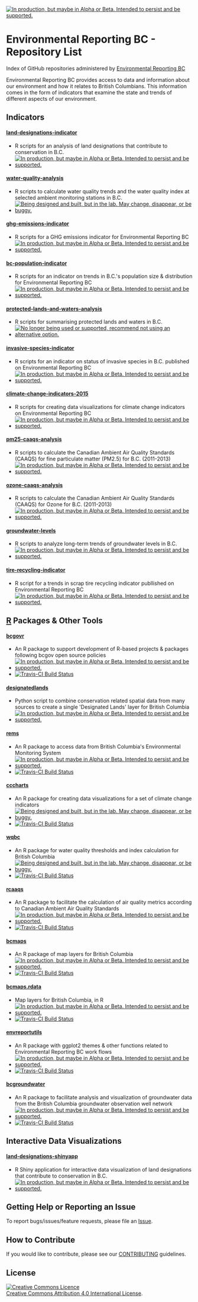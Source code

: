 
<!-- README.md is generated from README.Rmd. Please edit that file and re-knit-->
<a id="devex-badge" rel="Delivery" href="https://github.com/BCDevExchange/assets/blob/master/README.md"><img alt="In production, but maybe in Alpha or Beta. Intended to persist and be supported." style="border-width:0" src="https://assets.bcdevexchange.org/images/badges/delivery.svg" title="In production, but maybe in Alpha or Beta. Intended to persist and be supported." /></a>

Environmental Reporting BC - Repository List
============================================

Index of GitHub repositories administered by [Environmental Reporting BC](http://www2.gov.bc.ca/gov/content?id=FF80E0B985F245CEA62808414D78C41B)

Environmental Reporting BC provides access to data and information about our environment and how it relates to British Columbians. This information comes in the form of indicators that examine the state and trends of different aspects of our environment.

Indicators
----------

#### [land-designations-indicator](https://github.com/bcgov/land-designations-indicator)

-   R scripts for an analysis of land designations that contribute to conservation in B.C.
-   <a href="https://github.com/BCDevExchange/assets/blob/master/README.md"><img alt="In production, but maybe in Alpha or Beta. Intended to persist and be supported." src="https://camo.githubusercontent.com/0c7475375ad768720e6224df62e52b4a11c935e5/68747470733a2f2f6173736574732e626364657665786368616e67652e6f72672f696d616765732f6261646765732f64656c69766572792e737667" title="In production, but maybe in Alpha or Beta. Intended to persist and be supported." data-canonical-src="https://assets.bcdevexchange.org/images/badges/delivery.svg" style="max-width:100%;"></a>

#### [water-quality-analysis](https://github.com/bcgov/water-quality-analysis)

-   R scripts to calculate water quality trends and the water quality index at selected ambient monitoring stations in B.C.
-   <a href="https://github.com/BCDevExchange/assets/blob/master/README.md"><img alt="Being designed and built, but in the lab. May change, disappear, or be buggy." src="https://camo.githubusercontent.com/c3bce22787b8dbeaa857420ac823c964cbb349d2/68747470733a2f2f6173736574732e626364657665786368616e67652e6f72672f696d616765732f6261646765732f6578706c6f726174696f6e2e737667" title="Being designed and built, but in the lab. May change, disappear, or be buggy." data-canonical-src="https://assets.bcdevexchange.org/images/badges/exploration.svg" style="max-width:100%;"></a>

#### [ghg-emissions-indicator](https://github.com/bcgov/ghg-emissions-indicator)

-   R scripts for a GHG emissions indicator for Environmental Reporting BC
-   <a href="https://github.com/BCDevExchange/assets/blob/master/README.md"><img alt="In production, but maybe in Alpha or Beta. Intended to persist and be supported." src="https://camo.githubusercontent.com/0c7475375ad768720e6224df62e52b4a11c935e5/68747470733a2f2f6173736574732e626364657665786368616e67652e6f72672f696d616765732f6261646765732f64656c69766572792e737667" title="In production, but maybe in Alpha or Beta. Intended to persist and be supported." data-canonical-src="https://assets.bcdevexchange.org/images/badges/delivery.svg" style="max-width:100%;"></a>

#### [bc-population-indicator](https://github.com/bcgov/bc-population-indicator)

-   R scripts for an indicator on trends in B.C.'s population size & distribution for Environmental Reporting BC
-   <a href="https://github.com/BCDevExchange/assets/blob/master/README.md"><img alt="In production, but maybe in Alpha or Beta. Intended to persist and be supported." src="https://camo.githubusercontent.com/0c7475375ad768720e6224df62e52b4a11c935e5/68747470733a2f2f6173736574732e626364657665786368616e67652e6f72672f696d616765732f6261646765732f64656c69766572792e737667" title="In production, but maybe in Alpha or Beta. Intended to persist and be supported." data-canonical-src="https://assets.bcdevexchange.org/images/badges/delivery.svg" style="max-width:100%;"></a>

#### [protected-lands-and-waters-analysis](https://github.com/bcgov/protected-lands-and-waters-analysis)

-   R scripts for summarising protected lands and waters in B.C.
-   <a href="https://github.com/BCDevExchange/assets/blob/master/README.md"><img alt="No longer being used or supported, recommend not using an alternative option." src="https://camo.githubusercontent.com/73f703dfbb6364e386969d886c84ea4c8e794e6d/68747470733a2f2f6173736574732e626364657665786368616e67652e6f72672f696d616765732f6261646765732f726574697265642e737667" title="No longer being used or supported, recommend not using an alternative option." data-canonical-src="https://assets.bcdevexchange.org/images/badges/retired.svg" style="max-width:100%;"></a>

#### [invasive-species-indicator](https://github.com/bcgov/invasive-species-indicator)

-   R scripts for an indicator on status of invasive species in B.C. published on Environmental Reporting BC
-   <a href="https://github.com/BCDevExchange/assets/blob/master/README.md"><img alt="In production, but maybe in Alpha or Beta. Intended to persist and be supported." src="https://camo.githubusercontent.com/0c7475375ad768720e6224df62e52b4a11c935e5/68747470733a2f2f6173736574732e626364657665786368616e67652e6f72672f696d616765732f6261646765732f64656c69766572792e737667" title="In production, but maybe in Alpha or Beta. Intended to persist and be supported." data-canonical-src="https://assets.bcdevexchange.org/images/badges/delivery.svg" style="max-width:100%;"></a>

#### [climate-change-indicators-2015](https://github.com/bcgov/climate-change-indicators-2015)

-   R scripts for creating data visualizations for climate change indicators on Environmental Reporting BC
-   <a href="https://github.com/BCDevExchange/docs/blob/master/discussion/projectstates.md"><img alt="In production, but maybe in Alpha or Beta. Intended to persist and be supported." src="https://camo.githubusercontent.com/0c7475375ad768720e6224df62e52b4a11c935e5/68747470733a2f2f6173736574732e626364657665786368616e67652e6f72672f696d616765732f6261646765732f64656c69766572792e737667" title="In production, but maybe in Alpha or Beta. Intended to persist and be supported." data-canonical-src="https://assets.bcdevexchange.org/images/badges/delivery.svg" style="max-width:100%;"></a>

#### [pm25-caaqs-analysis](https://github.com/bcgov/pm25-caaqs-analysis)

-   R scripts to calculate the Canadian Ambient Air Quality Standards (CAAQS) for fine particulate matter (PM2.5) for B.C. (2011-2013)
-   <a href="https://github.com/BCDevExchange/assets/blob/master/README.md"><img alt="In production, but maybe in Alpha or Beta. Intended to persist and be supported." src="https://camo.githubusercontent.com/0c7475375ad768720e6224df62e52b4a11c935e5/68747470733a2f2f6173736574732e626364657665786368616e67652e6f72672f696d616765732f6261646765732f64656c69766572792e737667" title="In production, but maybe in Alpha or Beta. Intended to persist and be supported." data-canonical-src="https://assets.bcdevexchange.org/images/badges/delivery.svg" style="max-width:100%;"></a>

#### [ozone-caaqs-analysis](https://github.com/bcgov/ozone-caaqs-analysis)

-   R scripts to calculate the Canadian Ambient Air Quality Standards (CAAQS) for Ozone for B.C. (2011-2013)
-   <a href="https://github.com/BCDevExchange/assets/blob/master/README.md"><img alt="In production, but maybe in Alpha or Beta. Intended to persist and be supported." src="https://camo.githubusercontent.com/0c7475375ad768720e6224df62e52b4a11c935e5/68747470733a2f2f6173736574732e626364657665786368616e67652e6f72672f696d616765732f6261646765732f64656c69766572792e737667" title="In production, but maybe in Alpha or Beta. Intended to persist and be supported." data-canonical-src="https://assets.bcdevexchange.org/images/badges/delivery.svg" style="max-width:100%;"></a>

#### [groundwater-levels](https://github.com/bcgov/groundwater-levels)

-   R scripts to analyze long-term trends of groundwater levels in B.C.
-   <a href="https://github.com/BCDevExchange/assets/blob/master/README.md"><img alt="In production, but maybe in Alpha or Beta. Intended to persist and be supported." src="https://camo.githubusercontent.com/0c7475375ad768720e6224df62e52b4a11c935e5/68747470733a2f2f6173736574732e626364657665786368616e67652e6f72672f696d616765732f6261646765732f64656c69766572792e737667" title="In production, but maybe in Alpha or Beta. Intended to persist and be supported." data-canonical-src="https://assets.bcdevexchange.org/images/badges/delivery.svg" style="max-width:100%;"></a>

#### [tire-recycling-indicator](https://github.com/bcgov/tire-recycling-indicator)

-   R script for a trends in scrap tire recycling indicator publlished on Environmental Reporting BC
-   <a href="https://github.com/BCDevExchange/assets/blob/master/README.md"><img alt="In production, but maybe in Alpha or Beta. Intended to persist and be supported." src="https://camo.githubusercontent.com/0c7475375ad768720e6224df62e52b4a11c935e5/68747470733a2f2f6173736574732e626364657665786368616e67652e6f72672f696d616765732f6261646765732f64656c69766572792e737667" title="In production, but maybe in Alpha or Beta. Intended to persist and be supported." data-canonical-src="https://assets.bcdevexchange.org/images/badges/delivery.svg" style="max-width:100%;"></a>

[R](http://www.r-project.org) Packages & Other Tools
----------------------------------------------------

#### [bcgovr](https://github.com/bcgov/bcgovr)

-   An R package to support development of R-based projects & packages following bcgov open source policies
-   <a href="https://github.com/BCDevExchange/assets/blob/master/README.md"><img alt="In production, but maybe in Alpha or Beta. Intended to persist and be supported." src="https://camo.githubusercontent.com/0c7475375ad768720e6224df62e52b4a11c935e5/68747470733a2f2f6173736574732e626364657665786368616e67652e6f72672f696d616765732f6261646765732f64656c69766572792e737667" title="In production, but maybe in Alpha or Beta. Intended to persist and be supported." data-canonical-src="https://assets.bcdevexchange.org/images/badges/delivery.svg" style="max-width:100%;"></a>
-   [![Travis-CI Build Status](https://travis-ci.org/bcgov/bcgovr.svg?branch=master)](https://travis-ci.org/bcgov/bcgovr)

#### [designatedlands](https://github.com/bcgov/designatedlands)

-   Python script to combine conservation related spatial data from many sources to create a single 'Designated Lands' layer for British Columbia
-   <a href="https://github.com/BCDevExchange/assets/blob/master/README.md"><img alt="In production, but maybe in Alpha or Beta. Intended to persist and be supported." src="https://camo.githubusercontent.com/0c7475375ad768720e6224df62e52b4a11c935e5/68747470733a2f2f6173736574732e626364657665786368616e67652e6f72672f696d616765732f6261646765732f64656c69766572792e737667" title="In production, but maybe in Alpha or Beta. Intended to persist and be supported." data-canonical-src="https://assets.bcdevexchange.org/images/badges/delivery.svg" style="max-width:100%;"></a>

#### [rems](https://github.com/bcgov/rems)

-   An R package to access data from British Columbia's Environmental Monitoring System
-   <a href="https://github.com/BCDevExchange/assets/blob/master/README.md"><img alt="In production, but maybe in Alpha or Beta. Intended to persist and be supported." src="https://camo.githubusercontent.com/0c7475375ad768720e6224df62e52b4a11c935e5/68747470733a2f2f6173736574732e626364657665786368616e67652e6f72672f696d616765732f6261646765732f64656c69766572792e737667" title="In production, but maybe in Alpha or Beta. Intended to persist and be supported." data-canonical-src="https://assets.bcdevexchange.org/images/badges/delivery.svg" style="max-width:100%;"></a>
-   [![Travis-CI Build Status](https://travis-ci.org/bcgov/rems.svg?branch=master)](https://travis-ci.org/bcgov/rems)

#### [cccharts](https://github.com/bcgov/cccharts)

-   An R package for creating data visualizations for a set of climate change indicators
-   <a href="https://github.com/BCDevExchange/assets/blob/master/README.md"><img alt="Being designed and built, but in the lab. May change, disappear, or be buggy." src="https://camo.githubusercontent.com/c3bce22787b8dbeaa857420ac823c964cbb349d2/68747470733a2f2f6173736574732e626364657665786368616e67652e6f72672f696d616765732f6261646765732f6578706c6f726174696f6e2e737667" title="Being designed and built, but in the lab. May change, disappear, or be buggy." data-canonical-src="https://assets.bcdevexchange.org/images/badges/exploration.svg" style="max-width:100%;"></a>
-   [![Travis-CI Build Status](https://travis-ci.org/bcgov/cccharts.svg?branch=master)](https://travis-ci.org/bcgov/cccharts)

#### [wqbc](https://github.com/bcgov/wqbc)

-   An R package for water quality thresholds and index calculation for British Columbia
-   <a href="https://github.com/BCDevExchange/docs/blob/master/discussion/projectstates.md"><img alt="Being designed and built, but in the lab. May change, disappear, or be buggy." src="https://camo.githubusercontent.com/c3bce22787b8dbeaa857420ac823c964cbb349d2/68747470733a2f2f6173736574732e626364657665786368616e67652e6f72672f696d616765732f6261646765732f6578706c6f726174696f6e2e737667" title="Being designed and built, but in the lab. May change, disappear, or be buggy." data-canonical-src="https://assets.bcdevexchange.org/images/badges/exploration.svg" style="max-width:100%;"></a>
-   [![Travis-CI Build Status](https://travis-ci.org/bcgov/wqbc.svg?branch=master)](https://travis-ci.org/bcgov/wqbc)

#### [rcaaqs](https://github.com/bcgov/rcaaqs)

-   An R package to facilitate the calculation of air quality metrics according to Canadian Ambient Air Quality Standards
-   <a href="https://github.com/BCDevExchange/assets/blob/master/README.md"><img alt="In production, but maybe in Alpha or Beta. Intended to persist and be supported." src="https://camo.githubusercontent.com/0c7475375ad768720e6224df62e52b4a11c935e5/68747470733a2f2f6173736574732e626364657665786368616e67652e6f72672f696d616765732f6261646765732f64656c69766572792e737667" title="In production, but maybe in Alpha or Beta. Intended to persist and be supported." data-canonical-src="https://assets.bcdevexchange.org/images/badges/delivery.svg" style="max-width:100%;"></a>
-   [![Travis-CI Build Status](https://travis-ci.org/bcgov/rcaaqs.svg?branch=master)](https://travis-ci.org/bcgov/rcaaqs)

#### [bcmaps](https://github.com/bcgov/bcmaps)

-   An R package of map layers for British Columbia
-   <a id="user-content-devex-badge" href="https://github.com/BCDevExchange/assets/blob/master/README.md"><img alt="In production, but maybe in Alpha or Beta. Intended to persist and be supported." src="https://camo.githubusercontent.com/0c7475375ad768720e6224df62e52b4a11c935e5/68747470733a2f2f6173736574732e626364657665786368616e67652e6f72672f696d616765732f6261646765732f64656c69766572792e737667" title="In production, but maybe in Alpha or Beta. Intended to persist and be supported." data-canonical-src="https://assets.bcdevexchange.org/images/badges/delivery.svg" style="max-width:100%;"></a>
-   [![Travis-CI Build Status](https://travis-ci.org/bcgov/bcmaps.svg?branch=master)](https://travis-ci.org/bcgov/bcmaps)

#### [bcmaps.rdata](https://github.com/bcgov/bcmaps.rdata)

-   Map layers for British Columbia, in R
-   <a id="user-content-devex-badge" href="https://github.com/BCDevExchange/assets/blob/master/README.md"><img alt="In production, but maybe in Alpha or Beta. Intended to persist and be supported." src="https://camo.githubusercontent.com/0c7475375ad768720e6224df62e52b4a11c935e5/68747470733a2f2f6173736574732e626364657665786368616e67652e6f72672f696d616765732f6261646765732f64656c69766572792e737667" title="In production, but maybe in Alpha or Beta. Intended to persist and be supported." data-canonical-src="https://assets.bcdevexchange.org/images/badges/delivery.svg" style="max-width:100%;"></a>
-   [![Travis-CI Build Status](https://travis-ci.org/bcgov/bcmaps.rdata.svg?branch=master)](https://travis-ci.org/bcgov/bcmaps.rdata)

#### [envreportutils](https://github.com/bcgov/envreportutils)

-   An R package with ggplot2 themes & other functions related to Environmental Reporting BC work flows
-   <a href="https://github.com/BCDevExchange/assets/blob/master/README.md"><img alt="In production, but maybe in Alpha or Beta. Intended to persist and be supported." src="https://camo.githubusercontent.com/0c7475375ad768720e6224df62e52b4a11c935e5/68747470733a2f2f6173736574732e626364657665786368616e67652e6f72672f696d616765732f6261646765732f64656c69766572792e737667" title="In production, but maybe in Alpha or Beta. Intended to persist and be supported." data-canonical-src="https://assets.bcdevexchange.org/images/badges/delivery.svg" style="max-width:100%;"></a>
-   [![Travis-CI Build Status](https://travis-ci.org/bcgov/envreportutils.svg?branch=master)](https://travis-ci.org/bcgov/envreportutils)

#### [bcgroundwater](https://github.com/bcgov/bcgroundwater)

-   An R package to facilitate analysis and visualization of groundwater data from the British Columbia groundwater observation well network
-   <a href="https://github.com/BCDevExchange/assets/blob/master/README.md"><img alt="In production, but maybe in Alpha or Beta. Intended to persist and be supported." src="https://camo.githubusercontent.com/0c7475375ad768720e6224df62e52b4a11c935e5/68747470733a2f2f6173736574732e626364657665786368616e67652e6f72672f696d616765732f6261646765732f64656c69766572792e737667" title="In production, but maybe in Alpha or Beta. Intended to persist and be supported." data-canonical-src="https://assets.bcdevexchange.org/images/badges/delivery.svg" style="max-width:100%;"></a>
-   [![Travis-CI Build Status](https://travis-ci.org/bcgov/bcgroundwater.svg?branch=master)](https://travis-ci.org/bcgov/bcgroundwater)

Interactive Data Visualizations
-------------------------------

#### [land-designations-shinyapp](https://github.com/bcgov/land-designations-shinyapp)

-   R Shiny application for interactive data visualization of land designations that contribute to conservation in B.C.
-   <a href="https://github.com/BCDevExchange/assets/blob/master/README.md"><img alt="In production, but maybe in Alpha or Beta. Intended to persist and be supported." src="https://camo.githubusercontent.com/0c7475375ad768720e6224df62e52b4a11c935e5/68747470733a2f2f6173736574732e626364657665786368616e67652e6f72672f696d616765732f6261646765732f64656c69766572792e737667" title="In production, but maybe in Alpha or Beta. Intended to persist and be supported." data-canonical-src="https://assets.bcdevexchange.org/images/badges/delivery.svg" style="max-width:100%;"></a>

Getting Help or Reporting an Issue
----------------------------------

To report bugs/issues/feature requests, please file an [Issue](https://github.com/bcgov/EnvReportBC/issues).

How to Contribute
-----------------

If you would like to contribute, please see our [CONTRIBUTING](CONTRIBUTING.md) guidelines.

License
-------

<a rel="license" href="http://creativecommons.org/licenses/by/4.0/"><img alt="Creative Commons Licence" style="border-width:0" src="https://i.creativecommons.org/l/by/4.0/80x15.png" /></a><br /><a rel="license" href="http://creativecommons.org/licenses/by/4.0/">Creative Commons Attribution 4.0 International License</a>.
